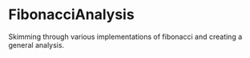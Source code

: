 # FibonacciAnalysis
Skimming through various implementations of fibonacci and creating a general analysis.
